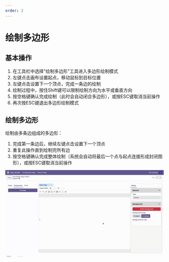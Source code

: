```yaml
---
order: 2
---
```

# 绘制多边形

## 基本操作

1. 在工具栏中选择"绘制多边形"工具进入多边形绘制模式
2. 左键点击画布设置起点，移动鼠标到目标位置
3. 左键点击设置下一个顶点，完成一条边的绘制
4. 绘制过程中，按住Shift键可以限制绘制方向为水平或垂直方向
5. 按空格键确认完成绘制（此时会自动闭合多边形），或按ESC键取消当前操作
6. 再次按ESC键退出多边形绘制模式

## 绘制多边形

绘制由多条边组成的多边形：

1. 完成第一条边后，继续左键点击设置下一个顶点
2. 重复此操作直到绘制完所有边
3. 按空格键确认完成整体绘制（系统会自动将最后一个点与起点连接形成封闭图形），或按ESC键取消当前操作

![Draw polygon example](./draw_polygon.gif)
